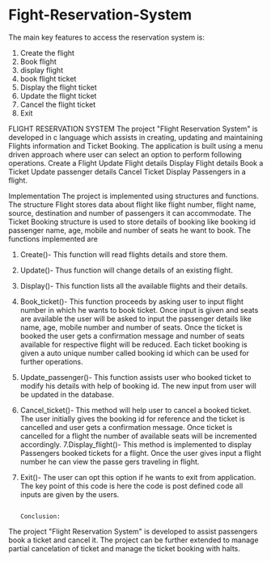 # Fight-Reservation-System
The main key features to access the reservation system is:
1)	Create the flight 
2)	 Book flight
3)	display flight 
4)	book flight ticket
5)	Display the flight ticket
6)	Update the flight ticket
7)	Cancel the flight ticket
8)	Exit   


FLIGHT RESERVATION SYSTEM 
The project "Flight Reservation System" is developed in c language which assists in creating, updating and maintaining Flights information and Ticket Booking. The application is built using a menu driven approach where user can select an option to perform following operations.
Create a Flight
Update Flight details
Display Flight details
Book a Ticket
Update passenger details
Cancel Ticket 
Display Passengers in a flight.




Implementation 
The project is implemented using structures and functions.
The structure Flight stores data about flight like flight number, flight name, source, destination and number of passengers it can accommodate.
The Ticket Booking structure is used to store details of booking like booking id  passenger name, age, mobile and number of seats he want to book.
The functions implemented are
1. Create()- This function will read flights details and store them.
2. Update()- Thus function will change details of an existing flight.
3. Display()- This function lists all the available flights and their details.
4. Book_ticket()- This function proceeds by asking user to input flight number in which he wants to book ticket. Once input is given and seats are available  the user will be asked to input the passenger details like name, age, mobile number and number of seats. Once the ticket is booked the user gets a confirmation message and number of seats available for respective flight will be reduced. Each ticket booking is given a auto unique number called booking id which can be used for further operations.
5. Update_passenger()- This function assists user who booked ticket to modify his details with help of booking id. The new input from user will be updated in the database.
6. Cancel_ticket()- This method will help user to cancel a booked ticket. The user initially gives the booking id for reference and the ticket is cancelled and user gets a confirmation message. Once ticket is cancelled for a flight the number of available seats will be incremented accordingly.
7.Display_flight()- This method is implemented to display Passengers booked tickets for a flight. Once the user gives input a flight number he can view the passe gers traveling in flight.
8. Exit()- The user can opt this option  if he wants to exit from application.
The key point of this code is here the code is post defined code all inputs are given by the users.




                                                                                                Conclusion:
The project "Flight Reservation System" is developed to assist passengers book a ticket and cancel it. The project can be further extended to manage partial cancelation of ticket and manage the ticket booking with halts.











